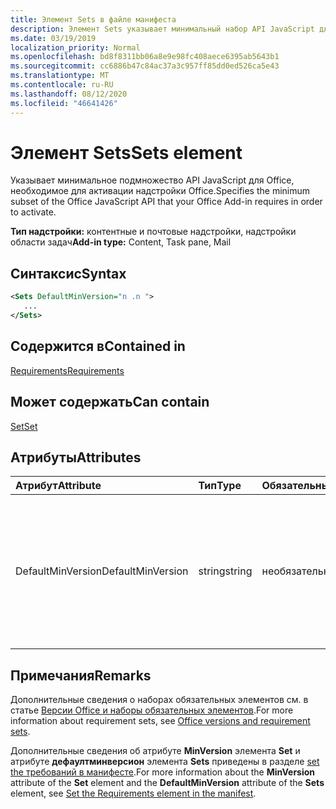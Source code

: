 ```yaml
---
title: Элемент Sets в файле манифеста
description: Элемент Sets указывает минимальный набор API JavaScript для Office, необходимый для активации надстройки Office.
ms.date: 03/19/2019
localization_priority: Normal
ms.openlocfilehash: bd8f8311bb06a8e9e98fc408aece6395ab5643b1
ms.sourcegitcommit: cc6886b47c84ac37a3c957ff85dd0ed526ca5e43
ms.translationtype: MT
ms.contentlocale: ru-RU
ms.lasthandoff: 08/12/2020
ms.locfileid: "46641426"
---
```

# <a name="sets-element"></a><span data-ttu-id="3bfdd-103">Элемент Sets</span><span class="sxs-lookup"><span data-stu-id="3bfdd-103">Sets element</span></span>

<span data-ttu-id="3bfdd-104">Указывает минимальное подмножество API JavaScript для Office, необходимое для активации надстройки Office.</span><span class="sxs-lookup"><span data-stu-id="3bfdd-104">Specifies the minimum subset of the Office JavaScript API that your Office Add-in requires in order to activate.</span></span>

<span data-ttu-id="3bfdd-105">**Тип надстройки:** контентные и почтовые надстройки, надстройки области задач</span><span class="sxs-lookup"><span data-stu-id="3bfdd-105">**Add-in type:** Content, Task pane, Mail</span></span>

## <a name="syntax"></a><span data-ttu-id="3bfdd-106">Синтаксис</span><span class="sxs-lookup"><span data-stu-id="3bfdd-106">Syntax</span></span>

```XML
<Sets DefaultMinVersion="n .n ">
   ...
</Sets>
```

## <a name="contained-in"></a><span data-ttu-id="3bfdd-107">Содержится в</span><span class="sxs-lookup"><span data-stu-id="3bfdd-107">Contained in</span></span>

[<span data-ttu-id="3bfdd-108">Requirements</span><span class="sxs-lookup"><span data-stu-id="3bfdd-108">Requirements</span></span>](requirements.md)

## <a name="can-contain"></a><span data-ttu-id="3bfdd-109">Может содержать</span><span class="sxs-lookup"><span data-stu-id="3bfdd-109">Can contain</span></span>

[<span data-ttu-id="3bfdd-110">Set</span><span class="sxs-lookup"><span data-stu-id="3bfdd-110">Set</span></span>](set.md)

## <a name="attributes"></a><span data-ttu-id="3bfdd-111">Атрибуты</span><span class="sxs-lookup"><span data-stu-id="3bfdd-111">Attributes</span></span>

|<span data-ttu-id="3bfdd-112">Атрибут</span><span class="sxs-lookup"><span data-stu-id="3bfdd-112">Attribute</span></span>|<span data-ttu-id="3bfdd-113">Тип</span><span class="sxs-lookup"><span data-stu-id="3bfdd-113">Type</span></span>|<span data-ttu-id="3bfdd-114">Обязательный</span><span class="sxs-lookup"><span data-stu-id="3bfdd-114">Required</span></span>|<span data-ttu-id="3bfdd-115">Описание</span><span class="sxs-lookup"><span data-stu-id="3bfdd-115">Description</span></span>|
|:-----|:-----|:-----|:-----|
|<span data-ttu-id="3bfdd-116">DefaultMinVersion</span><span class="sxs-lookup"><span data-stu-id="3bfdd-116">DefaultMinVersion</span></span>|<span data-ttu-id="3bfdd-117">string</span><span class="sxs-lookup"><span data-stu-id="3bfdd-117">string</span></span>|<span data-ttu-id="3bfdd-118">необязательный</span><span class="sxs-lookup"><span data-stu-id="3bfdd-118">optional</span></span>|<span data-ttu-id="3bfdd-119">Задает значение атрибута **MinVersion** по умолчанию для всех дочерних элементов [набора](set.md) .</span><span class="sxs-lookup"><span data-stu-id="3bfdd-119">Specifies the default **MinVersion** attribute value for all child [Set](set.md) elements.</span></span> <span data-ttu-id="3bfdd-120">Значение по умолчанию: "1.1".</span><span class="sxs-lookup"><span data-stu-id="3bfdd-120">The default value is "1.1".</span></span>|

## <a name="remarks"></a><span data-ttu-id="3bfdd-121">Примечания</span><span class="sxs-lookup"><span data-stu-id="3bfdd-121">Remarks</span></span>

<span data-ttu-id="3bfdd-122">Дополнительные сведения о наборах обязательных элементов см. в статье [Версии Office и наборы обязательных элементов](../../develop/office-versions-and-requirement-sets.md).</span><span class="sxs-lookup"><span data-stu-id="3bfdd-122">For more information about requirement sets, see [Office versions and requirement sets](../../develop/office-versions-and-requirement-sets.md).</span></span>

<span data-ttu-id="3bfdd-123">Дополнительные сведения об атрибуте **MinVersion** элемента **Set** и атрибуте **дефаултминверсион** элемента **Sets** приведены в разделе [set the требований в манифесте](../../develop/specify-office-hosts-and-api-requirements.md#set-the-requirements-element-in-the-manifest).</span><span class="sxs-lookup"><span data-stu-id="3bfdd-123">For more information about the **MinVersion** attribute of the **Set** element and the **DefaultMinVersion** attribute of the **Sets** element, see [Set the Requirements element in the manifest](../../develop/specify-office-hosts-and-api-requirements.md#set-the-requirements-element-in-the-manifest).</span></span>

